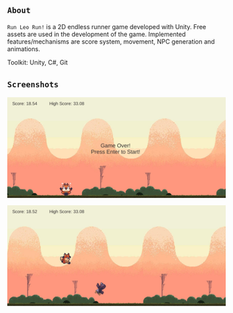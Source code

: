 ## `About`
`Run Leo Run!` is a 2D endless runner game developed with Unity. Free assets are used in the development of the game. Implemented features/mechanisms are score system, movement, NPC generation and animations.

Toolkit: Unity, C#, Git

## `Screenshots`
![IMG](RunLeoRun1.jpeg)


![IMG](RunLeoRun2.jpeg)
